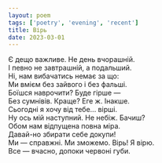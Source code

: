 ```yaml
---
layout: poem
tags: ['poetry', 'evening', 'recent']
title: Вірь
date: 2023-03-01
---
```


Є дещо важливе. Не день вчорашній.<br>
І певно не завтрашній, а подальший.<br>
Ні, нам вибачатись немає за що:<br>
Ми вмієм без зайвого і без фальші.<br>
Боїшся наврочити? Буде гірше —<br>
Без сумнівів. Краще? Еге ж. Інакше.<br>
Сьогодні я хочу від тебе... вірші.<br>
Ну ось мій наступний. Не небіж. Бачиш?<br>
Обом нам відпущена повна міра.<br>
Давай-но збирати себе докупи!<br>
Ми — справжні. Ми зможемо. Вірь! Я вірю.<br>
Все — вчасно, допоки червоні губи.
